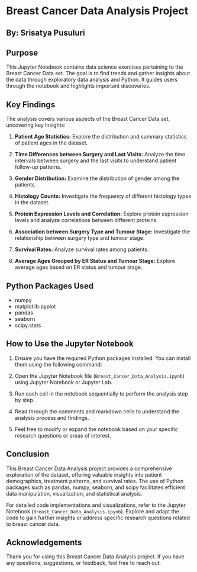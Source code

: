 # Breast Cancer Data Analysis Project

## By: Srisatya Pusuluri

## Purpose
This Jupyter Notebook contains data science exercises pertaining to the Breast Cancer Data set. The goal is to find trends and gather insights about the data through exploratory data analysis and Python. It guides users through the notebook and highlights important discoveries.

## Key Findings
The analysis covers various aspects of the Breast Cancer Data set, uncovering key insights:

1. **Patient Age Statistics:** Explore the distribution and summary statistics of patient ages in the dataset.

2. **Time Differences between Surgery and Last Visits:** Analyze the time intervals between surgery and the last visits to understand patient follow-up patterns.

3. **Gender Distribution:** Examine the distribution of gender among the patients.

4. **Histology Counts:** Investigate the frequency of different histology types in the dataset.

5. **Protein Expression Levels and Correlation:** Explore protein expression levels and analyze correlations between different proteins.

6. **Association between Surgery Type and Tumour Stage:** Investigate the relationship between surgery type and tumour stage.

7. **Survival Rates:** Analyze survival rates among patients.

8. **Average Ages Grouped by ER Status and Tumour Stage:** Explore average ages based on ER status and tumour stage.

## Python Packages Used
- numpy
- matplotlib.pyplot
- pandas
- seaborn
- scipy.stats

## How to Use the Jupyter Notebook
1. Ensure you have the required Python packages installed. You can install them using the following command:

2. Open the Jupyter Notebook file (`Breast_Cancer_Data_Analysis.ipynb`) using Jupyter Notebook or Jupyter Lab.

3. Run each cell in the notebook sequentially to perform the analysis step by step.

4. Read through the comments and markdown cells to understand the analysis process and findings.

5. Feel free to modify or expand the notebook based on your specific research questions or areas of interest.

## Conclusion
This Breast Cancer Data Analysis project provides a comprehensive exploration of the dataset, offering valuable insights into patient demographics, treatment patterns, and survival rates. The use of Python packages such as pandas, numpy, seaborn, and scipy facilitates efficient data manipulation, visualization, and statistical analysis.

For detailed code implementations and visualizations, refer to the Jupyter Notebook (`Breast_Cancer_Data_Analysis.ipynb`). Explore and adapt the code to gain further insights or address specific research questions related to breast cancer data.

## Acknowledgements
Thank you for using this Breast Cancer Data Analysis project. If you have any questions, suggestions, or feedback, feel free to reach out.
